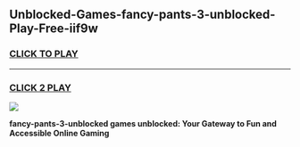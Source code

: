 
## Unblocked-Games-fancy-pants-3-unblocked-Play-Free-iif9w
<h3>
<a href="https://premium76.site?title=fancy-pants-3-unblocked&ref=23A">CLICK TO PLAY</a></h3>
<hr>

<h3>
<a href="https://premium76.site?title=fancy-pants-3-unblocked&ref=23A">CLICK 2 PLAY</a>
  
</h3>

<a href="https://premium76.site?title=fancy-pants-3-unblocked&ref=23A"><img src="https://clearcache.store/games.png"></a>


**fancy-pants-3-unblocked games unblocked: Your Gateway to Fun and Accessible Online Gaming**

